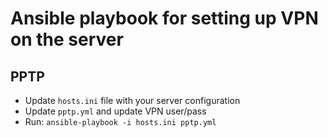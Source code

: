 # Ansible playbook for setting up VPN on the server

## PPTP

- Update `hosts.ini` file with your server configuration
- Update `pptp.yml` and update VPN user/pass
- Run: `ansible-playbook -i hosts.ini pptp.yml`